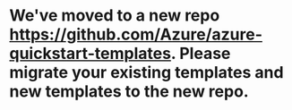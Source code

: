 # We've moved to a new repo https://github.com/Azure/azure-quickstart-templates. Please migrate your existing templates and new templates to the new repo.
